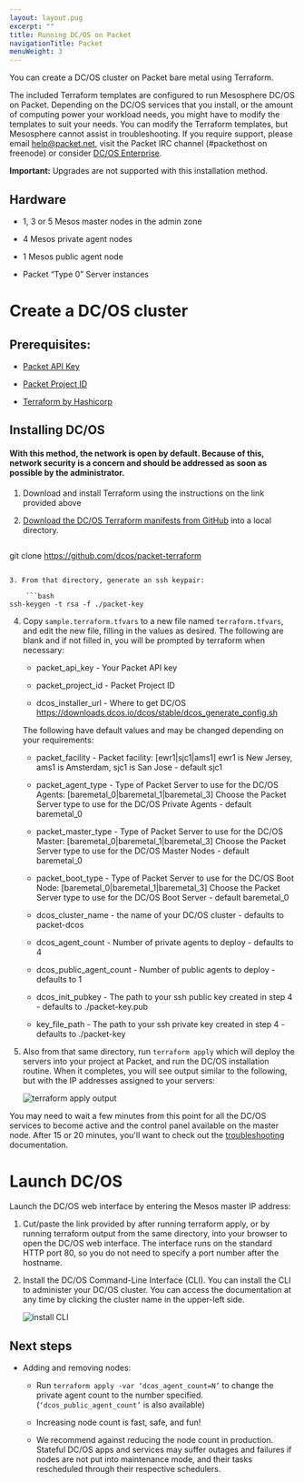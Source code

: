 ```yaml
---
layout: layout.pug
excerpt: ""
title: Running DC/OS on Packet
navigationTitle: Packet
menuWeight: 3
---
```

You can create a DC/OS cluster on Packet bare metal using Terraform.

The included Terraform templates are configured to run Mesosphere DC/OS on Packet. Depending on the DC/OS services that you install, or the amount of computing power your workload needs, you might have to modify the templates to suit your needs. You can modify the Terraform templates, but Mesosphere cannot assist in troubleshooting. If you require support, please email help@packet.net, visit the Packet IRC channel (#packethost on freenode) or consider [DC/OS Enterprise](https://mesosphere.com/).

**Important:** Upgrades are not supported with this installation method.

## Hardware

- 1, 3 or 5 Mesos master nodes in the admin zone

- 4 Mesos private agent nodes

- 1 Mesos public agent node

- Packet “Type 0” Server instances

# Create a DC/OS cluster

## Prerequisites:

- [Packet API Key](https://help.packet.net/quick-start/api-integrations)

- [Packet Project ID](https://help.packet.net/quick-start/api-integrations)

- [Terraform by Hashicorp](https://www.terraform.io/intro/getting-started/install.html)

## Installing DC/OS

#### With this method, the network is open by default. Because of this, network security is a concern and should be addressed as soon as possible by the administrator.

1. Download and install Terraform using the instructions on the link provided above

2. [Download the DC/OS Terraform manifests from GitHub](https://github.com/dcos/packet-terraform) into a local directory.
    
    ```bash
git clone https://github.com/dcos/packet-terraform
```

3. From that directory, generate an ssh keypair:
    
    ```bash
ssh-keygen -t rsa -f ./packet-key
```

4. Copy `sample.terraform.tfvars` to a new file named `terraform.tfvars`, and edit the new file, filling in the values as desired. The following are blank and if not filled in, you will be prompted by terraform when necessary:
    
    - packet_api_key - Your Packet API key
    
    - packet_project_id - Packet Project ID
    
    - dcos_installer_url - Where to get DC/OS https://downloads.dcos.io/dcos/stable/dcos_generate_config.sh
    
    The following have default values and may be changed depending on your requirements:
    
    - packet_facility - Packet facility: [ewr1|sjc1|ams1] ewr1 is New Jersey, ams1 is Amsterdam, sjc1 is San Jose - default sjc1
    
    - packet_agent_type - Type of Packet Server to use for the DC/OS Agents: [baremetal_0|baremetal_1|baremetal_3] Choose the Packet Server type to use for the DC/OS Private Agents - default baremetal_0
    
    - packet_master_type - Type of Packet Server to use for the DC/OS Master: [baremetal_0|baremetal_1|baremetal_3] Choose the Packet Server type to use for the DC/OS Master Nodes - default baremetal_0
    
    - packet_boot_type - Type of Packet Server to use for the DC/OS Boot Node: [baremetal_0|baremetal_1|baremetal_3] Choose the Packet Server type to use for the DC/OS Boot Server - default baremetal_0
    
    - dcos_cluster_name - the name of your DC/OS cluster - defaults to packet-dcos
    
    - dcos_agent_count - Number of private agents to deploy - defaults to 4
    
    - dcos_public_agent_count - Number of public agents to deploy - defaults to 1
    
    - dcos_init_pubkey - The path to your ssh public key created in step 4 - defaults to ./packet-key.pub
    
    - key_file_path - The path to your ssh private key created in step 4 - defaults to ./packet-key

5. Also from that same directory, run `terraform apply` which will deploy the servers into your project at Packet, and run the DC/OS installation routine. When it completes, you will see output similar to the following, but with the IP addresses assigned to your servers:
    
    ![terraform apply output](/1.10/img/packet_terraform_output.png)

You may need to wait a few minutes from this point for all the DC/OS services to become active and the control panel available on the master node. After 15 or 20 minutes, you'll want to check out the [troubleshooting](/1.10/installing/oss/troubleshooting/) documentation.

# Launch DC/OS

Launch the DC/OS web interface by entering the Mesos master IP address:

1. Cut/paste the link provided by after running terraform apply, or by running terraform output from the same directory, into your browser to open the DC/OS web interface. The interface runs on the standard HTTP port 80, so you do not need to specify a port number after the hostname.

2. Install the DC/OS Command-Line Interface (CLI). You can install the CLI to administer your DC/OS cluster. You can access the documentation at any time by clicking the cluster name in the upper-left side.
    
    ![install CLI](/1.10/img/install-cli-terminal.png)

## Next steps

- Adding and removing nodes:
    
    - Run `terraform apply -var ‘dcos_agent_count=N’` to change the private agent count to the number specified. (`‘dcos_public_agent_count’` is also available)
    
    - Increasing node count is fast, safe, and fun!
    
    - We recommend against reducing the node count in production. Stateful DC/OS apps and services may suffer outages and failures if nodes are not put into maintenance mode, and their tasks rescheduled through their respective schedulers.